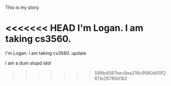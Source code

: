 This is my story.

<<<<<<< HEAD
I'm Logan. I am taking cs3560.
=======
I'm Logan. I am taking cs3560. update

I am a dum stupd idot
>>>>>>> 599bd587bec8ea216c9560d00f2611e26789d182
